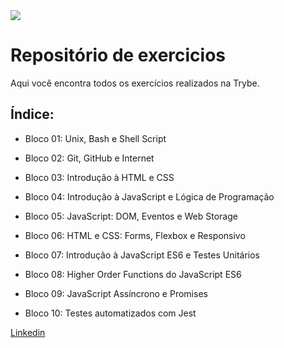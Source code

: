 <img src="https://go.betrybe.com/hubfs/HEADER-Dec-07-2020-01-26-11-56-PM.png">


# Repositório de exercicios
Aqui você encontra todos os exercícios realizados na Trybe.

## Índice:
* Bloco 01: Unix, Bash e Shell Script

* Bloco 02: Git, GitHub e Internet

* Bloco 03: Introdução à HTML e CSS

* Bloco 04: Introdução à JavaScript e Lógica de Programação

* Bloco 05: JavaScript: DOM, Eventos e Web Storage

* Bloco 06: HTML e CSS: Forms, Flexbox e Responsivo

* Bloco 07: Introdução à JavaScript ES6 e Testes Unitários

* Bloco 08: Higher Order Functions do JavaScript ES6

* Bloco 09: JavaScript Assíncrono e Promises

* Bloco 10: Testes automatizados com Jest

<a href="https://www.linkedin.com/in/guilherme-dornelles-97780b200/" target="_blank">Linkedin</a>
